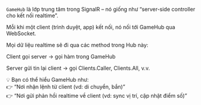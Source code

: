 `GameHub` là lớp trung tâm trong SignalR – nó giống như “server-side controller cho kết nối realtime”.

Mỗi khi một client (trình duyệt, app) kết nối, nó nối tới GameHub qua WebSocket.

Mọi dữ liệu realtime sẽ đi qua các method trong Hub này:

Client gọi server → gọi hàm trong GameHub

Server gửi tin lại client → gọi Clients.Caller, Clients.All, v.v.

💡 Bạn có thể hiểu GameHub như:  
👉 “Nơi nhận lệnh từ client (vd: di chuyển, bắn)”   
👉 “Nơi gửi phản hồi realtime về client (vd: sync vị trí, cập nhật điểm số)”